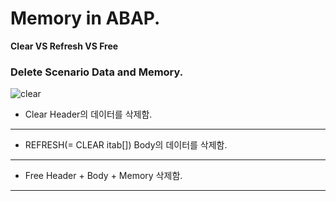 
# Memory in  ABAP.


**Clear VS Refresh VS  Free**

### Delete Scenario Data and Memory.
![clear](https://user-images.githubusercontent.com/44318904/48554399-a36fb600-e921-11e8-858a-57945f624c25.gif)

* Clear
Header의 데이터를 삭제함.
***
* REFRESH(= CLEAR itab[])
Body의 데이터를 삭제함.
***
* Free
Header + Body + Memory 삭제함.
*** 
